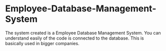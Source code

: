 # Employee-Database-Management-System
The system created is a Employee Database Management System.
You can understand easily of the code is connected to the database.
This is basically used in bigger companies.
